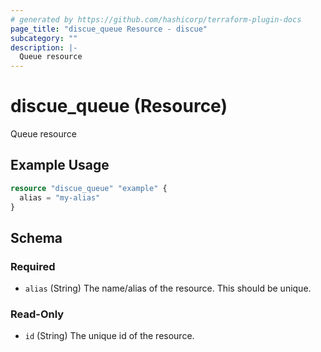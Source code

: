 ```yaml
---
# generated by https://github.com/hashicorp/terraform-plugin-docs
page_title: "discue_queue Resource - discue"
subcategory: ""
description: |-
  Queue resource
---
```


# discue_queue (Resource)

Queue resource

## Example Usage

```terraform
resource "discue_queue" "example" {
  alias = "my-alias"
}
```

<!-- schema generated by tfplugindocs -->
## Schema

### Required

- `alias` (String) The name/alias of the resource. This should be unique.

### Read-Only

- `id` (String) The unique id of the resource.
